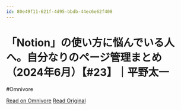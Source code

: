 ```yaml
---
id: 80e49f11-621f-4d95-bbdb-44ec6e62f408
---
```


# 「Notion」の使い方に悩んでいる人へ。自分なりのページ管理まとめ（2024年6月）【#23】｜平野太一
#Omnivore

[Read on Omnivore](https://omnivore.app/me/notion-2024-6-23-18fe967fd7e)
[Read Original](https://note.com/yriica/n/n4cadfa2f4b55)


